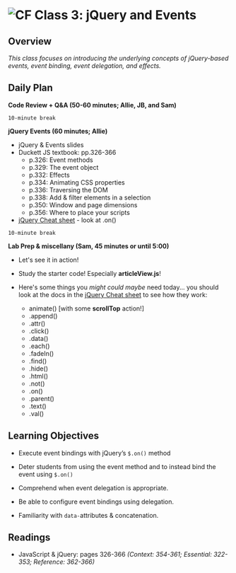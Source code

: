 ![CF](https://i.imgur.com/7v5ASc8.png)  Class 3: jQuery and Events
=======

## Overview

*This class focuses on introducing the underlying concepts of jQuery-based events, event binding, event delegation, and effects.*

## Daily Plan

**Code Review + Q&A (50-60 minutes; Allie, JB, and Sam)**

`10-minute break`

**jQuery Events (60 minutes; Allie)**

- jQuery & Events slides
- Duckett JS textbook: pp.326-366
  - p.326: Event methods
  - p.329: The event object
  - p.332: Effects
  - p.334: Animating CSS properties
  - p.336: Traversing the DOM
  - p.338: Add & filter elements in a selection
  - p.350: Window and page dimensions
  - p.356: Where to place your scripts
- [jQuery Cheat sheet](http://oscarotero.com/jquery/) - look at .on()

`10-minute break`

**Lab Prep & miscellany (Sam, 45 minutes or until 5:00)**

- Let's see it in action!
- Study the starter code! Especially **articleView.js**!
- Here's some things you *might could maybe* need today... you should look at the docs in the [jQuery Cheat sheet](http://oscarotero.com/jquery/) to see how they work:

	- animate() [with some **scrollTop** action!]
	- .append()
	- .attr()
	- .click()
	- .data()
	- .each()
	- .fadeIn()
	- .find()
	- .hide()
	- .html()
	- .not()
	- .on()
	- .parent()
	- .text()
	- .val()

## Learning Objectives
<!--
ABCD:
  Audience: Program participants
  Behavior: Expected learning/behavior changes/results
  Condition:
    Circumstances that lead to change/result
    When change/result are expected to occur
  Degree: How much change occurs (%) for how many participants (#)
-->

* Execute event bindings with jQuery’s `$.on()` method

- Deter students from using the event method and to instead bind the event using `$.on()`

* Comprehend when event delegation is appropriate.

* Be able to configure event bindings using delegation.

* Familiarity with `data-`attributes & concatenation.


## Readings
<!-- List of readings required for this content; readings being completed by the start of this lecture -->

* JavaScript & jQuery: pages 326-366
  *(Context: 354-361; Essential: 322-353; Reference: 362-366)*
